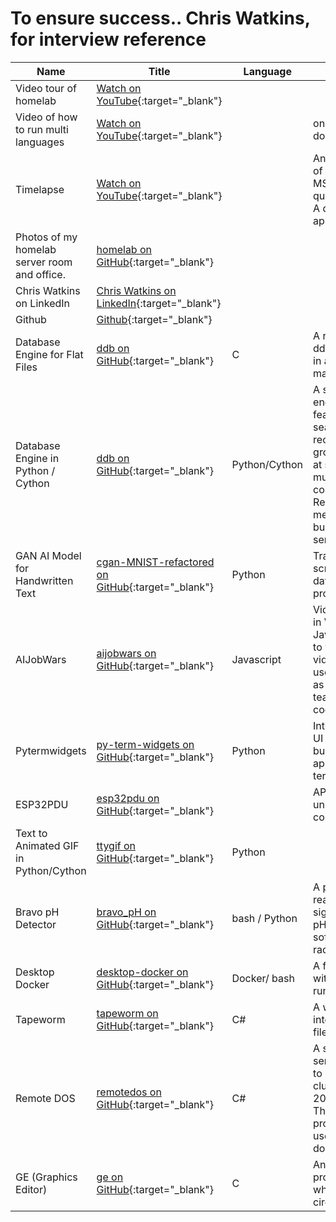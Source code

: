 # To ensure success.. Chris Watkins, for interview reference
| Name                                  | Title                                                    | Language | Description                                                                                                        |
|---------------------------------------|----------------------------------------------------------|----------|--------------------------------------------------------------------------------------------------------------------|
| Video tour of homelab                | [Watch on YouTube](https://www.youtube.com/watch?v=JJKnIDl8ob0){:target="_blank"} |          |                                                                                                                    |
| Video of how to run multi languages  | [Watch on YouTube](https://www.youtube.com/watch?v=tTli8XvmKPs){:target="_blank"} |          | on a the same domain                                                                                               |
| Timelapse                             | [Watch on YouTube](https://www.youtube.com/watch?v=gtIbHOxGvK4){:target="_blank"} |          | An older timelapse of me building a MSSQL virtual query system in C#. A dashboarding application.                |
| Photos of my homelab server room and office. | [homelab on GitHub](https://github.com/chris17453/homelab){:target="_blank"} |          |                                                                                                                    |
| Chris Watkins on LinkedIn            | [Chris Watkins on LinkedIn](https://www.linkedin.com/in/chris17453/){:target="_blank"} |          |                                                                                                                    |
| Github                                | [Github](https://github.com/chris17453){:target="_blank"} |          |                                                                                                                    |
| Database Engine for Flat Files       | [ddb on GitHub](https://github.com/watkinslabs/ddb){:target="_blank"} | C        | A refined version of ddb for sql access in a stateless manner on flatfiles.                                        |
| Database Engine in Python / Cython   | [ddb on GitHub](https://github.com/chris17453/ddb){:target="_blank"} | Python/Cython | A stateless query engine for CSV's featuring full search, columns reording, where group by etc. In use at several major multi-national corporations/banks. Responsible for the metadata that builds over 50k servers. |
| GAN AI Model for Handwritten Text    | [cgan-MNIST-refactored on GitHub](https://github.com/chris17453/cgan-MNIST-refactored.git){:target="_blank"} | Python   | Trained from scratch on NIST dataset, built for production usage.                                                  |
| AIJobWars                             | [aijobwars on GitHub](https://github.com/chris17453/aijobwars){:target="_blank"} | Javascript | Videogame written in Vanilla Javascript. I wanted to write a videogame and used the process as a learning tool to teach Junior coders. |
| Pytermwidgets                         | [py-term-widgets on GitHub](https://github.com/chris17453/py-term-widgets){:target="_blank"} | Python   | Interactive terminal UI components for building rapid applications for the terminal                               |
| ESP32PDU                              | [esp32pdu on GitHub](https://github.com/chris17453/esp32pdu){:target="_blank"} |          | APC style power unit with remote control per socket                                                               |
| Text to Animated GIF in Python/Cython | [ttygif on GitHub](https://github.com/chris17453/ttygif){:target="_blank"} | Python   |                                                                                                                    |
| Bravo pH Detector                     | [bravo_pH on GitHub](https://github.com/chris17453/bravo_pH){:target="_blank"} | bash / Python | A program that reads the radio signal of a medical pH Detector using a software-defined radio                   |
| Desktop Docker                        | [desktop-docker on GitHub](https://github.com/chris17453/desktop-docker){:target="_blank"} | Docker/ bash | A full Linux distro with RDP setup to run in a container                                                          |
| Tapeworm                              | [tapeworm on GitHub](https://github.com/chris17453/tapeworm){:target="_blank"} | C#       | A web API / interface for flat files                                                                             |
| Remote DOS                            | [remotedos on GitHub](https://github.com/chris17453/remotedos){:target="_blank"} | C#       | A solution that serves DOS content to users from clustered Windows 2003 instances. This is in production and used by over a dozen companies. |
| GE (Graphics Editor)                  | [ge on GitHub](https://github.com/chris17453/ge){:target="_blank"} | C        | An image editing program I wrote when I was 13, circa 1996                                                        |
